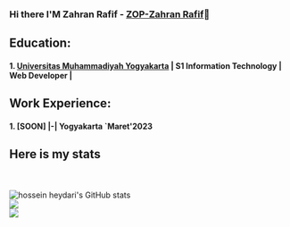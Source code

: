 ### Hi there I'M Zahran Rafif - [ZOP-Zahran Rafif](https://www.youtube.com/@ZOPZahranRafif)👋

<!--
**zahranrafif/zahranrafif** is a ✨ _special_ ✨ repository because its `README.md` (this file) appears on your GitHub profile.

Here are some ideas to get you started:

- 🔭 I’m currently working on ...
- 🌱 I’m currently learning ...
- 👯 I’m looking to collaborate on ...
- 🤔 I’m looking for help with ...
- 💬 Ask me about ...
- 📫 How to reach me: ...
- 😄 Pronouns: ...
- ⚡ Fun fact: ...
-->


## Education:

#### 1. [Universitas Muhammadiyah Yogyakarta](https://www.umy.ac.id) | S1 Information Technology | Web Developer |

## Work Experience:
#### 1. [SOON] |-| Yogyakarta `Maret'2023

## Here is my stats
<p align="left"><br /><br />
  <img src="https://github-readme-stats.vercel.app/api?username=zahranrafif&show_icons=true&include_all_commits=true&theme=monokai" alt="hossein heydari's GitHub stats" /><br /> 
  <img src="https://github-readme-streak-stats.herokuapp.com/?user=zahranrafif&theme=monokai"/><br />
  <img src="https://github-readme-stats.vercel.app/api/top-langs/?username=zahranrafif&layout=compact&theme=monokai&langs_count=12"/><br />
</p>
